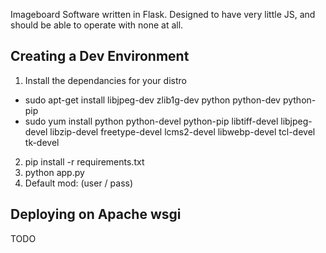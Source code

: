 Imageboard Software written in Flask. Designed to have very little JS, and should be able to operate with none at all.

## Creating a Dev Environment


1. Install the dependancies for your distro
- sudo apt-get install libjpeg-dev zlib1g-dev python python-dev python-pip
- sudo yum install python python-devel python-pip libtiff-devel libjpeg-devel libzip-devel freetype-devel lcms2-devel libwebp-devel tcl-devel tk-devel
2. pip install -r requirements.txt
3. python app.py
4. Default mod: (user / pass)

## Deploying on Apache wsgi

TODO

